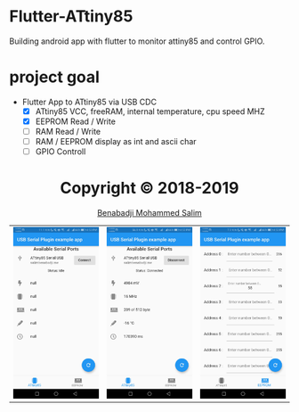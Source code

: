 # Flutter-ATtiny85
Building android app with flutter to monitor attiny85 and control GPIO.

# project goal
- Flutter App to ATtiny85 via USB CDC
    + [X] ATtiny85 VCC, freeRAM, internal temperature, cpu speed MHZ 
    + [X] EEPROM Read / Write
    + [ ] RAM Read / Write
    + [ ] RAM / EEPROM display as int and ascii char
    + [ ] GPIO Controll
    
<div style="text-align: center">
    <table>
        <tr>
            <td style="text-align: center">
                    <img src="https://github.com/salim97/Flutter-ATtiny85/blob/master/Screenshots/Screenshot_20190607-165309.jpg" width="200"/>
            </td>            
            <td style="text-align: center">
                    <img src="https://github.com/salim97/Flutter-ATtiny85/blob/master/Screenshots/Screenshot_20190607-165321.jpg" width="200"/>
            </td>
            <td style="text-align: center">
                    <img src="https://github.com/salim97/Flutter-ATtiny85/blob/master/Screenshots/Screenshot_20190607-165337.jpg" width="200" />
            </td>
        </tr>
       
 
</div>
    
    
# Copyright © 2018-2019

[Benabadji Mohammed Salim](https://github.com/salim97)
